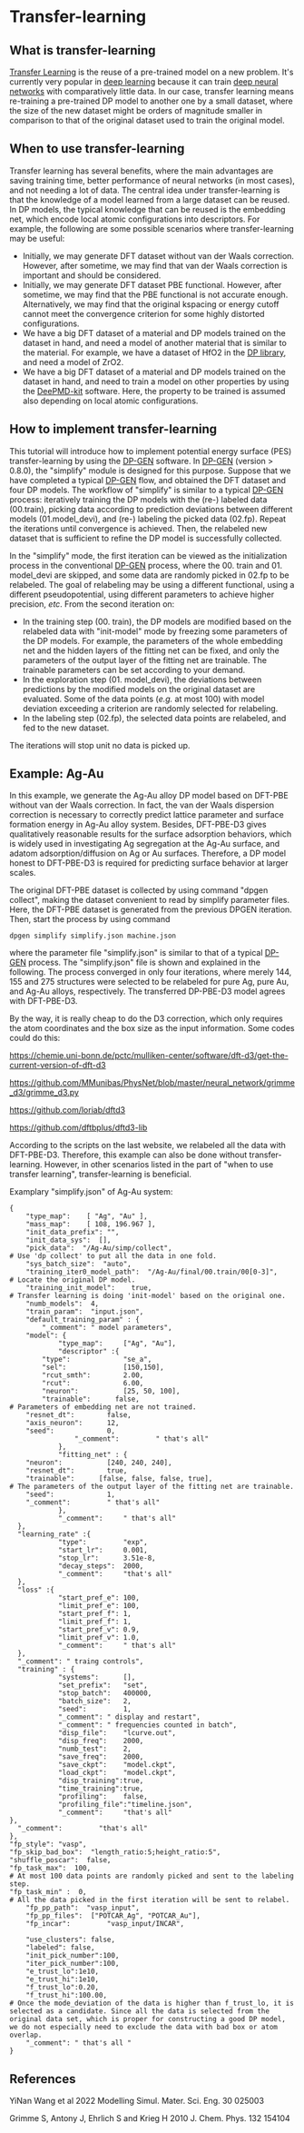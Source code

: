 # Transfer-learning

## What is transfer-learning

[Transfer Learning](https://builtin.com/data-science/transfer-learning) is the reuse of a pre-trained model on a new problem. It's currently very popular in [deep learning](https://builtin.com/artificial-intelligence/deep-learning) because it can train [deep neural networks](https://builtin.com/data-science/recurrent-neural-networks-and-lstm) with comparatively little data. In our case, transfer learning means re-training a pre-trained DP model to another one by a small dataset, where the size of the new dataset might be orders of magnitude smaller in comparison to that of the original dataset used to train the original model. 

## When to use transfer-learning

Transfer learning has several benefits, where the main advantages are saving training time, better performance of neural networks (in most cases), and not needing a lot of data. The central idea under transfer-learning is that the knowledge of a model learned from a large dataset can be reused.  In DP models, the typical knowledge that can be reused is the embedding net, which encode local atomic configurations into descriptors. For example, the following are some possible scenarios where transfer-learning may be useful:

- Initially, we may generate DFT dataset without van der Waals correction. However, after sometime, we may find that van der Waals correction is important and should be considered.
- Initially, we may generate DFT dataset PBE functional. However, after sometime, we may find that the PBE functional is not accurate enough. Alternatively, we may find that the original kspacing or energy cutoff cannot meet the convergence criterion for some highly distorted configurations.
- We have a big DFT dataset of a material and DP models trained on the dataset in hand, and need a model of another material that is similar to the material. For example, we have a dataset of HfO2 in the [DP library](https://dplibrary.deepmd.net/), and need a model of ZrO2.
- We have a big DFT dataset of a material and DP models trained on the dataset in hand, and need to train a model on other properties by using the [DeePMD-kit](https://github.com/deepmodeling/deepmd-kit) software. Here, the property to be trained is assumed also depending on local atomic configurations.

## How to implement transfer-learning

This tutorial will introduce how to implement potential energy surface (PES) transfer-learning by using the [DP-GEN](https://github.com/deepmodeling/dpgen) software. In [DP-GEN](https://github.com/deepmodeling/dpgen) (version > 0.8.0), the "simplify" module is designed for this purpose. Suppose that we have completed a typical [DP-GEN](https://github.com/deepmodeling/dpgen) flow, and obtained the DFT dataset and four DP models. The workflow of "simplify" is similar to a typical [DP-GEN](https://github.com/deepmodeling/dpgen) process: iteratively training the DP models with the (re-) labeled data (00.train), picking data according to prediction deviations between different models (01.model_devi), and (re-) labeling the picked data (02.fp). Repeat the iterations until convergence is achieved. Then, the relabeled new dataset that is sufficient to refine the DP model is successfully collected.

In the "simplify" mode, the first iteration can be viewed as the initialization process in the conventional [DP-GEN](https://github.com/deepmodeling/dpgen) process, where the 00. train and 01. model_devi are skipped, and some data are randomly picked in 02.fp to be relabeled. The goal of relabeling may be using a different functional, using a different pseudopotential, using different parameters to achieve higher precision, *etc*. From the second iteration on:

- In the training step (00. train), the DP models are modified based on the relabeled data with "init-model" mode by freezing some parameters of the DP models. For example, the parameters of the whole embedding net and the hidden layers of the fitting net can be fixed, and only the parameters of the output layer of the fitting net are trainable. The trainable parameters can be set according to your demand.
- In the exploration step (01. model_devi), the deviations between predictions by the modified models on the original dataset are evaluated. Some of the data points (*e.g.* at most 100) with model deviation exceeding a criterion are randomly selected for relabeling.
- In the labeling step (02.fp), the selected data points are relabeled, and fed to the new dataset. 

The iterations will stop unit no data is picked up. 

## Example: Ag-Au

In this example, we generate the Ag-Au alloy DP model based on DFT-PBE without van der Waals correction. In fact, the van der Waals dispersion correction is necessary to correctly predict lattice parameter and surface formation energy in Ag-Au alloy system. Besides, DFT-PBE-D3 gives qualitatively reasonable results for the surface adsorption behaviors, which is widely used in investigating Ag segregation at the Ag-Au surface, and adatom adsorption/diffusion on Ag or Au surfaces. Therefore, a DP model honest to DFT-PBE-D3 is required for predicting surface behavior at larger scales.

The original DFT-PBE dataset is collected by using command "dpgen collect", making the dataset convenient to read by simplify parameter files. Here, the DFT-PBE dataset is generated from the previous DPGEN iteration. Then, start the process by using command 

```Plain%20Text
dpgen simplify simplify.json machine.json
```

where the parameter file "simplify.json" is similar to that of a typical [DP-GEN](https://github.com/deepmodeling/dpgen) process. The "simplify.json" file is shown and explained in the following. The process converged in only four iterations, where merely 144, 155 and 275 structures were selected to be relabeled for pure Ag, pure Au, and Ag-Au alloys, respectively. The transferred DP-PBE-D3 model agrees with DFT-PBE-D3.

By the way, it is really cheap to do the D3 correction, which only requires the atom coordinates and the box size as the input information. Some codes could do this:

https://chemie.uni-bonn.de/pctc/mulliken-center/software/dft-d3/get-the-current-version-of-dft-d3

https://github.com/MMunibas/PhysNet/blob/master/neural_network/grimme_d3/grimme_d3.py

https://github.com/loriab/dftd3

https://github.com/dftbplus/dftd3-lib

According to the scripts on the last website, we relabeled all the data with DFT-PBE-D3. Therefore, this example can also be done without transfer-learning. However, in other scenarios listed in the part of "when to use transfer learning", transfer-learning is beneficial.

 

Examplary "simplify.json" of Ag-Au system: 

```
{
    "type_map":    [ "Ag", "Au" ],
    "mass_map":    [ 108, 196.967 ],
    "init_data_prefix": "",
    "init_data_sys":  [],
    "pick_data":  "/Ag-Au/simp/collect",
# Use 'dp collect' to put all the data in one fold. 
    "sys_batch_size":  "auto",
    "training_iter0_model_path":  "/Ag-Au/final/00.train/00[0-3]",
# Locate the original DP model.
    "training_init_model":    true,
# Transfer learning is doing 'init-model' based on the original one. 
    "numb_models":  4,
    "train_param":  "input.json",
    "default_training_param" : {
        "_comment": " model parameters",
    "model": {
            "type_map":     ["Ag", "Au"],
            "descriptor" :{
        "type":             "se_a",
        "sel":              [150,150],
        "rcut_smth":        2.00,
        "rcut":             6.00,
        "neuron":           [25, 50, 100],
        "trainable":      false,
# Parameters of embedding net are not trained.
    "resnet_dt":        false,
    "axis_neuron":      12,
    "seed":             0,
                "_comment":         " that's all"
            },
            "fitting_net" : {
    "neuron":           [240, 240, 240],
    "resnet_dt":        true,
    "trainable":      [false, false, false, true],
# The parameters of the output layer of the fitting net are trainable. 
    "seed":             1,
    "_comment":         " that's all"
            },
            "_comment":     " that's all"
  },
  "learning_rate" :{
            "type":         "exp",
            "start_lr":     0.001,
            "stop_lr":      3.51e-8,
            "decay_steps":  2000,
            "_comment":     "that's all"
  },
  "loss" :{
            "start_pref_e": 100,
            "limit_pref_e": 100,
            "start_pref_f": 1,
            "limit_pref_f": 1,
            "start_pref_v": 0.9,
            "limit_pref_v": 1.0,
            "_comment":     " that's all"
  },
  "_comment": " traing controls",
  "training" : {
            "systems":      [],
            "set_prefix":   "set",
            "stop_batch":   400000,
            "batch_size":   2,
            "seed":         1,
            "_comment": " display and restart",
            "_comment": " frequencies counted in batch",
            "disp_file":    "lcurve.out",
            "disp_freq":    2000,
            "numb_test":    2,
            "save_freq":    2000,
            "save_ckpt":    "model.ckpt",
            "load_ckpt":    "model.ckpt",
            "disp_training":true,
            "time_training":true,
            "profiling":    false,
            "profiling_file":"timeline.json",
            "_comment":     "that's all"
},
  "_comment":         "that's all"
},
"fp_style": "vasp",
"fp_skip_bad_box":  "length_ratio:5;height_ratio:5",
"shuffle_poscar":  false,
"fp_task_max":  100,
# At most 100 data points are randomly picked and sent to the labeling step.
"fp_task_min" :  0,
# All the data picked in the first iteration will be sent to relabel. 
    "fp_pp_path":  "vasp_input",
    "fp_pp_files":  ["POTCAR_Ag", "POTCAR_Au"],
    "fp_incar":         "vasp_input/INCAR",

    "use_clusters": false,
    "labeled": false,
    "init_pick_number":100,
    "iter_pick_number":100,
    "e_trust_lo":1e10,
    "e_trust_hi":1e10,
    "f_trust_lo":0.20,
    "f_trust_hi":100.00,
# Once the mode_deviation of the data is higher than f_trust_lo, it is selected as a candidate. Since all the data is selected from the original data set, which is proper for constructing a good DP model,  we do not especially need to exclude the data with bad box or atom overlap.    
    "_comment": " that's all "
}
```

## References

YiNan Wang et al 2022 Modelling Simul. Mater. Sci. Eng. 30 025003

Grimme S, Antony J, Ehrlich S and Krieg H 2010 J. Chem. Phys. 132 154104
